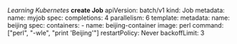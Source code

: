 *Learning Kubernetes*
**create Job**
apiVersion: batch/v1
kind: Job
metadata:
  name: myjob
spec:
  completions: 4
  parallelism: 6
  template:
    metadata:
      name: beijing
    spec:
      containers:
      - name: beijing-container
        image: perl
        command: ["perl", "-wle", "print \'Beijing\'"]
      restartPolicy: Never
  backoffLimit: 3
